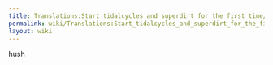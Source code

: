 ```yaml
---
title: Translations:Start tidalcycles and superdirt for the first time/38/de
permalink: wiki/Translations:Start_tidalcycles_and_superdirt_for_the_first_time/38/de/
layout: wiki
---
```


hush
